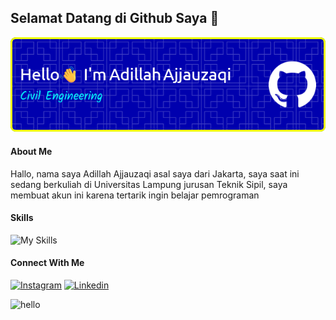 ## Selamat Datang di Github Saya 👋

![Adillah Ajjjauzaqi](img/github-header-image.png)

<!--
**Dills28/Dills28** is a ✨ _special_ ✨ repository because its `README.md` (this file) appears on your GitHub profile.

Here are some ideas to get you started:

- 🔭 I’m currently working on ...
- 🌱 I’m currently learning ...
- 👯 I’m looking to collaborate on ...
- 🤔 I’m looking for help with ...
- 💬 Ask me about ...
- 📫 How to reach me: ...
- 😄 Pronouns: ...
- ⚡ Fun fact: ...
-->
#### About Me
Hallo, nama saya Adillah Ajjauzaqi asal saya dari Jakarta, saya saat ini sedang berkuliah di Universitas Lampung jurusan Teknik Sipil, saya membuat akun ini karena tertarik ingin belajar pemrograman 

#### Skills
![My Skills](https://skillicons.dev/icons?i=sketchup,autocad,html,css,js,photoshoppy&theme=light)

#### Connect With Me
[![Instagram](https://img.shields.io/badge/Instagram-E4405F?style=for-the-badge&logo=instagram&logoColor=white)](https://instagram.com/adillah_ajjauzaqi) [![Linkedin](https://img.shields.io/badge/LinkedIn-0077B5?style=for-the-badge&logo=linkedin&logoColor=white)](https://www.linkedin.com/in/adillah-ajjauzaqi-14978617b/)

![hello](https://media4.giphy.com/media/v1.Y2lkPTc5MGI3NjExZ3ZocXdsdTQ0aDJiaXN1NDU4d2V6aHp0MDc0eXdqZmlsbGJuanJuYSZlcD12MV9pbnRlcm5hbF9naWZfYnlfaWQmY3Q9Zw/Cmr1OMJ2FN0B2/giphy.gif)
